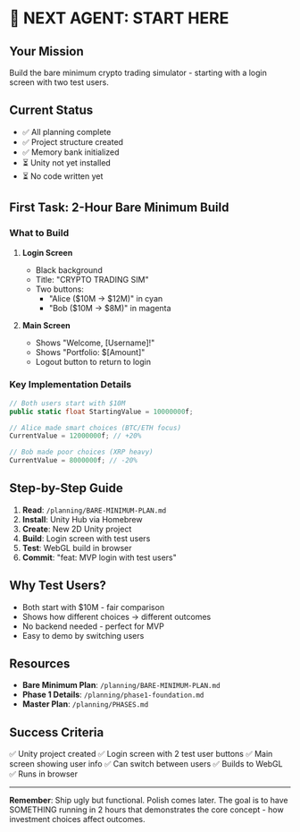 # 🚀 NEXT AGENT: START HERE

## Your Mission
Build the bare minimum crypto trading simulator - starting with a login screen with two test users.

## Current Status
- ✅ All planning complete
- ✅ Project structure created
- ✅ Memory bank initialized
- ⏳ Unity not yet installed
- ⏳ No code written yet

## First Task: 2-Hour Bare Minimum Build

### What to Build
1. **Login Screen**
   - Black background
   - Title: "CRYPTO TRADING SIM"
   - Two buttons:
     - "Alice ($10M → $12M)" in cyan
     - "Bob ($10M → $8M)" in magenta

2. **Main Screen**
   - Shows "Welcome, [Username]!"
   - Shows "Portfolio: $[Amount]"
   - Logout button to return to login

### Key Implementation Details
```csharp
// Both users start with $10M
public static float StartingValue = 10000000f;

// Alice made smart choices (BTC/ETH focus)
CurrentValue = 12000000f; // +20%

// Bob made poor choices (XRP heavy)
CurrentValue = 8000000f; // -20%
```

## Step-by-Step Guide
1. **Read**: `/planning/BARE-MINIMUM-PLAN.md`
2. **Install**: Unity Hub via Homebrew
3. **Create**: New 2D Unity project
4. **Build**: Login screen with test users
5. **Test**: WebGL build in browser
6. **Commit**: "feat: MVP login with test users"

## Why Test Users?
- Both start with $10M - fair comparison
- Shows how different choices → different outcomes
- No backend needed - perfect for MVP
- Easy to demo by switching users

## Resources
- **Bare Minimum Plan**: `/planning/BARE-MINIMUM-PLAN.md`
- **Phase 1 Details**: `/planning/phase1-foundation.md`
- **Master Plan**: `/planning/PHASES.md`

## Success Criteria
✅ Unity project created
✅ Login screen with 2 test user buttons
✅ Main screen showing user info
✅ Can switch between users
✅ Builds to WebGL
✅ Runs in browser

---

**Remember**: Ship ugly but functional. Polish comes later. The goal is to have SOMETHING running in 2 hours that demonstrates the core concept - how investment choices affect outcomes. 